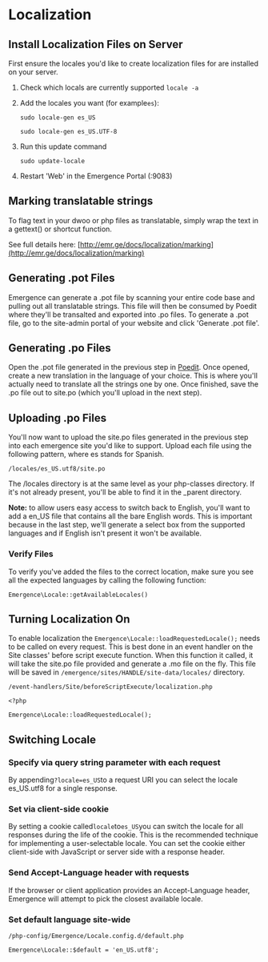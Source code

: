 # Localization

## Install Localization Files on Server

First ensure the locales you'd like to create localization files for are installed on your server.

1. Check which locals are currently supported `locale -a`
2. Add the locales you want \(for example`es`\):

   `sudo locale-gen es_US`

   `sudo locale-gen es_US.UTF-8`

3. Run this update command

   `sudo update-locale`

4. Restart 'Web' in the Emergence Portal \(:9083\)

## Marking translatable strings

To flag text in your dwoo or php files as translatable, simply wrap the text in a gettext\(\) or shortcut function.

See full details here: [http://emr.ge/docs/localization/marking](http://emr.ge/docs/localization/marking)

## Generating .pot Files

Emergence can generate a .pot file by scanning your entire code base and pulling out all translatable strings. This file will then be consumed by Poedit where they'll be transalted and exported into .po files. To generate a .pot file, go to the site-admin portal of your website and click 'Generate .pot file'.

## Generating .po Files

Open the .pot file generated in the previous step in [Poedit](https://poedit.net/). Once opened, create a new translation in the language of your choice. This is where you'll actually need to translate all the strings one by one. Once finished, save the .po file out to site.po \(which you'll upload in the next step\).

## Uploading .po Files

You'll now want to upload the site.po files generated in the previous step into each emergence site you'd like to support. Upload each file using the following pattern, where es stands for Spanish.

`/locales/es_US.utf8/site.po`

The /locales directory is at the same level as your php-classes directory. If it's not already present, you'll be able to find it in the \_parent directory.

**Note:** to allow users easy access to switch back to English, you'll want to add a en\_US file that contains all the bare English words. This is important because in the last step, we'll generate a select box from the supported languages and if English isn't present it won't be available.

### Verify Files

To verify you've added the files to the correct location, make sure you see all the expected languages by calling the following function:

`Emergence\Locale::getAvailableLocales()`

## Turning Localization On

To enable localization the `Emergence\Locale::loadRequestedLocale();` needs to be called on every request. This is best done in an event handler on the Site classes' before script execute function. When this function it called, it will take the site.po file provided and generate a .mo file on the fly. This file will be saved in `/emergence/sites/HANDLE/site-data/locales/` directory.

`/event-handlers/Site/beforeScriptExecute/localization.php`

```text
<?php

Emergence\Locale::loadRequestedLocale();
```

## Switching Locale

### Specify via query string parameter with each request

By appending`?locale=es_US`to a request URI you can select the locale es\_US.utf8 for a single response.

### Set via client-side cookie

By setting a cookie called`locale`to`es_US`you can switch the locale for all responses during the life of the cookie. This is the recommended technique for implementing a user-selectable locale. You can set the cookie either client-side with JavaScript or server side with a response header.

### Send Accept-Language header with requests

If the browser or client application provides an Accept-Language header, Emergence will attempt to pick the closest available locale.

### Set default language site-wide

`/php-config/Emergence/Locale.config.d/default.php`

```text
Emergence\Locale::$default = 'en_US.utf8';
```

